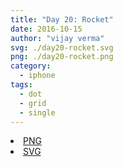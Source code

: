```yaml
---
title: "Day 20: Rocket"
date: 2016-10-15
author: "vijay verma"
svg: ./day20-rocket.svg
png: ./day20-rocket.png
category:
  - iphone
tags:
  - dot
  - grid
  - single
---
```

<li><a href="./day20-rocket.png" download className="btn-png">PNG</a></li>
<li><a href="./day20-rocket.svg" download className="btn-svg">SVG</a></li>
